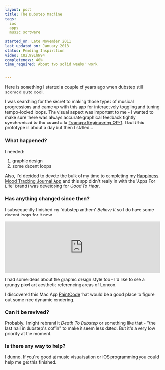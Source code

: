 ```yaml
---
layout: post
title: The Dubstep Machine
tags: 
  ios 
  apps 
  music software

started_on: Late November 2011
last_updated_on: January 2013
status: Pending Inspiration
video: C82l99LhN94
completeness: 40%
time_required: About two solid weeks' work


---
```


Here is something I started a couple of years ago when dubstep still seemed quite cool. 

I was searching for the secret to making those types of musical progressions and came up with this app for interactively toggling and tuning tempo-locked loops. The visual aspect was important to me - I wanted to make sure there was always accurate graphical feedback tightly synchronised to the sound a la [Teenage Engineering OP-1](http://youtu.be/TIS8YWfUvB8). I built this prototype in about a day but then I stalled…



### What happened?
I needed:

1. graphic design 
1. some decent loops

Also, I'd decided to devote the bulk of my time to completing my [Happiness Mood Tracking Journal App](http://goodtohear.co.uk/happiness) and this app didn't really in with the 'Apps For Life' brand I was developing for *Good To Hear*.


### Has anything changed since then?

I subsequently finished my 'dubstep anthem' *Believe It* so I do have some decent loops for it now. 

<iframe width="100%" height="166" scrolling="no" frameborder="no" src="https://w.soundcloud.com/player/?url=http%3A%2F%2Fapi.soundcloud.com%2Ftracks%2F33381290"><!-- KEEP --></iframe>

I had some ideas about the graphic design style too - I'd like to see a grungy pixel art aesthetic referencing areas of London.

I discovered this Mac App [PaintCode](http://www.paintcodeapp.com/) that would be a good place to figure out some nice dynamic rendering.

### Can it be revived?
Probably. I might rebrand it *Death To Dubstep* or something like that - "the last nail in dubstep's coffin" to make it seem less dated. But it's a very low priority at the moment. 



### Is there any way to help?
I dunno. If you're good at music visualisation or iOS programming you could help me get this finished. 

